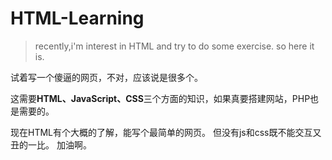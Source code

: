 # HTML-Learning
> recently,i'm interest in HTML and try to do some exercise. so here it is. 

试着写一个傻逼的网页，不对，应该说是很多个。

这需要**HTML、JavaScript、CSS**三个方面的知识，如果真要搭建网站，PHP也是需要的。

现在HTML有个大概的了解，能写个最简单的网页。
但没有js和css既不能交互又丑的一比。
加油啊。
